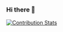 ### Hi there 👋

<!--
**BAAHUBALI7781/BAAHUBALI7781** is a ✨ _special_ ✨ repository because its `README.md` (this file) appears on your GitHub profile.

Hello i am Divyansh Masiwal
 I am currently a pre-final year Undergrad at IIESTS studying Information Technology . Passionate about solving problem through tech. 

<!--
**rudrashisgorai/rudrashisgorai** is a ✨ _special_ ✨ repository because its `README.md` (this file) appears on your GitHub profile.

Here are some ideas to get you started:



- ⚡  
-->
[![Contribution Stats](https://github-contribution-stats.vercel.app/api/?username=BAAHUBALI7781)](https://github.com/BAAHUBALI7781/github-contribution-stats/)
